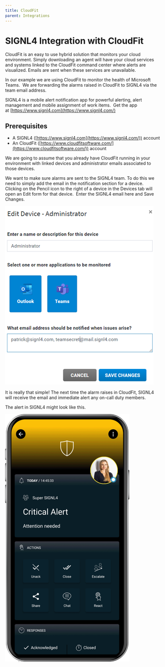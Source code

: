 ```yaml
---
title: CloudFit
parent: Integrations
---
```


# SIGNL4 Integration with CloudFit

CloudFit is an easy to use hybrid solution that monitors your cloud environment.  Simply downloading an agent will have your cloud services and systems linked to the CloudFit command center where alerts are visualized.  Emails are sent when these services are unavailable.

In our example we are using CloudFit to monitor the health of Microsoft Teams.  We are forwarding the alarms raised in CloudFit to SIGNL4 via the team email address.

SIGNL4 is a mobile alert notification app for powerful alerting, alert management and mobile assignment of work items.  Get the app at [https://www.signl4.com](https://www.signl4.com/)

## Prerequisites

- A SIGNL4 ([https://www.signl4.com](https://www.signl4.com/)) account
- An CloudFit ([https://www.cloudfitsoftware.com/](https://www.cloudfitsoftware.com/)) account

We are going to assume that you already have CloudFit running in your environment with linked devices and administrator emails associated to those devices.

We want to make sure alarms are sent to the SIGNL4 team. To do this we need to simply add the email in the notification section for a device.  Clicking on the Pencil icon to the right of a device in the Devices tab will open an Edit form for that device.  Enter the SIGNL4 email here and Save Changes.

![CloudFit Email](cloudfit-email.png)

It is really that simple! The next time the alarm raises in CloudFit, SIGNL4 will receive the email and immediate alert any on-call duty members.

The alert in SIGNL4 might look like this.

![SIGNL4 Alert](signl4-alert.png)

